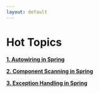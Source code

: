 ```yaml
---
layout: default
---
```


# Hot Topics


 [**1. Autowiring in Spring**](./pages/autowiring-in-spring.md)
 
 [**2. Component Scanning in Spring**](./pages/component-scan.md)
 
 [**3. Exception Handling in Spring**](./pages/exception-handling.md)
 

